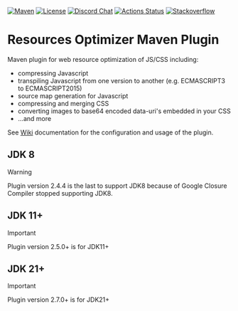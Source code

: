 [![Maven](https://img.shields.io/maven-central/v/org.primefaces.extensions/resources-optimizer-maven-plugin.svg)](https://repo1.maven.org/maven2/org/primefaces/extensions/resources-optimizer-maven-plugin/)
[![License](http://img.shields.io/:license-apache-yellow.svg)](http://www.apache.org/licenses/LICENSE-2.0.html)
[![Discord Chat](https://img.shields.io/badge/chat-discord-7289da)](https://discord.gg/gzKFYnpmCY)
[![Actions Status](https://github.com/primefaces-extensions/resources-optimizer-maven-plugin/workflows/Java%20CI/badge.svg)](https://github.com/primefaces-extensions/resources-optimizer-maven-plugin/actions)
[![Stackoverflow](https://img.shields.io/badge/StackOverflow-primefaces-chocolate.svg)](https://stackoverflow.com/questions/tagged/primefaces-extensions)

Resources Optimizer Maven Plugin
================================

Maven plugin for web resource optimization of JS/CSS including:
- compressing Javascript
- transpiling Javascript from one version to another (e.g. ECMASCRIPT3 to ECMASCRIPT2015)
- source map generation for Javascript
- compressing and merging CSS
- converting images to base64 encoded data-uri's embedded in your CSS
- ...and more

See [Wiki][Wiki] documentation for the configuration and usage of the plugin. 

[Wiki]: https://github.com/primefaces-extensions/primefaces-extensions.github.com/wiki/Maven-plugin-for-web-resource-optimization

## JDK 8
> [!WARNING]  
> Plugin version 2.4.4 is the last to support JDK8 because of Google Closure Compiler stopped supporting JDK8.

## JDK 11+
> [!IMPORTANT]  
> Plugin version 2.5.0+ is for JDK11+

## JDK 21+
> [!IMPORTANT]  
> Plugin version 2.7.0+ is for JDK21+
